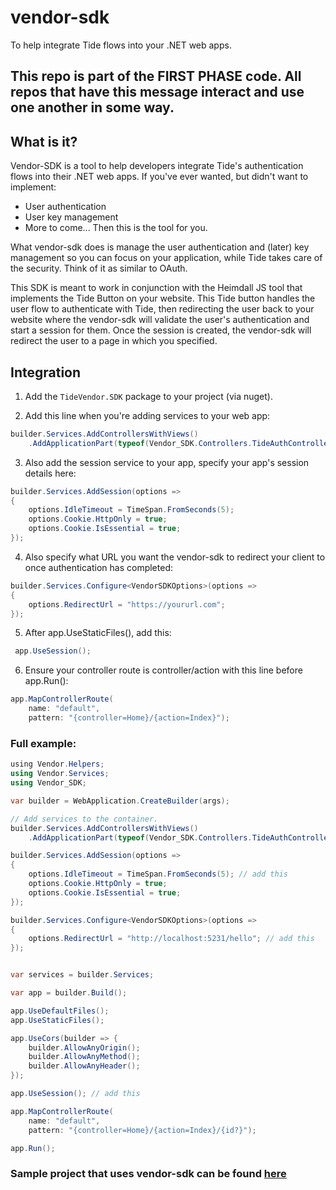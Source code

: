 # vendor-sdk
To help integrate Tide flows into your .NET web apps.
## This repo is part of the FIRST PHASE code. All repos that have this message interact and use one another in some way.

## What is it?
Vendor-SDK is a tool to help developers integrate Tide's authentication flows into their .NET web apps. If you've ever wanted, but didn't want to implement:
- User authentication
- User key management
- More to come...
Then this is the tool for you.

What vendor-sdk does is manage the user authentication and (later) key management so you can focus on your application, while Tide takes care of the security. Think of it as similar to OAuth.

This SDK is meant to work in conjunction with the Heimdall JS tool that implements the Tide Button on your website. This Tide button handles the user flow to authenticate with Tide, then redirecting the user back to your website where the vendor-sdk will validate the user's authentication and start a session for them. Once the session is created, the vendor-sdk will redirect the user to a page in which you specified.

## Integration
1. Add the ```TideVendor.SDK``` package to your project (via nuget).

2. Add this line when you're adding services to your web app:
```C#
builder.Services.AddControllersWithViews()
    .AddApplicationPart(typeof(Vendor_SDK.Controllers.TideAuthController).Assembly); 
```

3. Also add the session service to your app, specify your app's session details here:
```C#
builder.Services.AddSession(options =>
{
    options.IdleTimeout = TimeSpan.FromSeconds(5);
    options.Cookie.HttpOnly = true;
    options.Cookie.IsEssential = true;
});
```

4. Also specify what URL you want the vendor-sdk to redirect your client to once authentication has completed:
```C#
builder.Services.Configure<VendorSDKOptions>(options =>
{
    options.RedirectUrl = "https://yoururl.com"; 
});
```

5. After app.UseStaticFiles(), add this:
```C#
 app.UseSession(); 
```

6. Ensure your controller route is controller/action with this line before app.Run():
```C#
app.MapControllerRoute(
    name: "default",
    pattern: "{controller=Home}/{action=Index}");
```

### Full example:
```C#
﻿using Vendor.Helpers;
using Vendor.Services;
using Vendor_SDK;

var builder = WebApplication.CreateBuilder(args);

// Add services to the container.
builder.Services.AddControllersWithViews()
    .AddApplicationPart(typeof(Vendor_SDK.Controllers.TideAuthController).Assembly); // add this

builder.Services.AddSession(options =>
{
    options.IdleTimeout = TimeSpan.FromSeconds(5); // add this
    options.Cookie.HttpOnly = true;
    options.Cookie.IsEssential = true;
});

builder.Services.Configure<VendorSDKOptions>(options =>
{
    options.RedirectUrl = "http://localhost:5231/hello"; // add this
});


var services = builder.Services;

var app = builder.Build();

app.UseDefaultFiles();
app.UseStaticFiles();

app.UseCors(builder => {
    builder.AllowAnyOrigin();
    builder.AllowAnyMethod();
    builder.AllowAnyHeader();
});

app.UseSession(); // add this

app.MapControllerRoute(
    name: "default",
    pattern: "{controller=Home}/{action=Index}/{id?}");

app.Run();
```

### **Sample project that uses vendor-sdk can be found [here](https://github.com/tide-foundation/sample-vendor/tree/main)**
